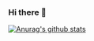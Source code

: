 ### Hi there 👋

[![Anurag's github stats](https://github-readme-stats.vercel.app/api?username=Coco1808?theme=dark)](https://github.com/anuraghazra/github-readme-stats)
